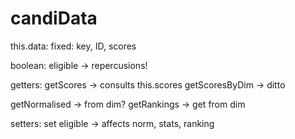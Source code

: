 # candiData

this.data:
  fixed:
    key,
    ID,
    scores
  
  boolean:
    eligible  -> repercusions!
  
getters:
  getScores -> consults this.scores
  getScoresByDim -> ditto

  getNormalised -> from dim?
  getRankings -> get from dim

setters:
  set eligible -> affects norm, stats, ranking